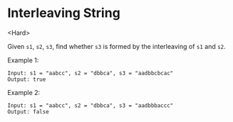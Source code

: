 # Interleaving String

\<Hard>

Given `s1`, `s2`, `s3`, find whether `s3` is formed by the interleaving of `s1`
and `s2`.

Example 1:

```
Input: s1 = "aabcc", s2 = "dbbca", s3 = "aadbbcbcac"
Output: true
```

Example 2:

```
Input: s1 = "aabcc", s2 = "dbbca", s3 = "aadbbbaccc"
Output: false
```
